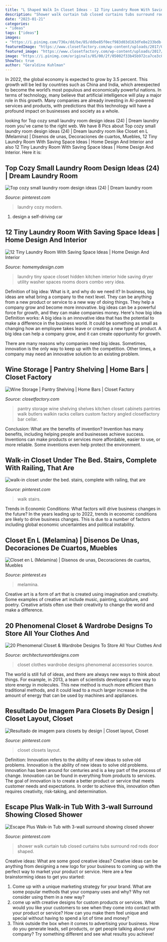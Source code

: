 ```yaml
---
title: "L Shaped Walk In Closet Ideas - 12 Tiny Laundry Room With Saving Space Ideas"
description: "Shower walk curtain tub closed curtains tubs surround rod rods door shaped"
date: "2023-01-21"
categories:
- "ideas"
tags: ["ideas"]
images:
- "https://i.pinimg.com/736x/dd/be/85/ddbe85f0ecf983d03d163dfe8e233bdb--kids-rooms-teen-rooms.jpg"
featuredImage: "https://www.closetfactory.com/wp-content/uploads/2017/09/Pantry_11.jpg"
featured_image: "https://www.closetfactory.com/wp-content/uploads/2017/09/Pantry_11.jpg"
image: "https://i.pinimg.com/originals/05/00/2f/05002f33b45b972ca7ce3c038d54d65d.jpg"
ShowToc: true
author: "Geraldine Kuhlman"
---
```



In 2022, the global economy is expected to grow by 3.5 percent. This growth will be led by countries such as China and India, which areexpected to become the world’s most populous and economically powerful nations. In terms of technology, many believe that artificial intelligence will play a major role in this growth. Many companies are already investing in AI-powered services and products, with predictions that this technology will have a profound impact on businesses and society as a whole.

	

		
looking for Top cozy small laundry room design ideas (24) | Dream laundry room you've came to the right web. We have 8 Pics about Top cozy small laundry room design ideas (24) | Dream laundry room like Closet en L (Melamina) | Disenos de unas, Decoraciones de cuartos, Muebles, 12 Tiny Laundry Room With Saving Space Ideas | Home Design And Interior and also 12 Tiny Laundry Room With Saving Space Ideas | Home Design And Interior. Here it is:
		
    
## Top Cozy Small Laundry Room Design Ideas (24) | Dream Laundry Room

<img loading=lazy src="https://i.pinimg.com/736x/4b/3c/2c/4b3c2c1b66c5bf3f9cf6a57d3157bd98.jpg" onerror="this.onerror=null;this.src='https://tse1.mm.bing.net/th?id=OIP.0lP73sJ7gEq5qjM6iAkrigHaJP&amp;pid=15.1';" alt="Top cozy small laundry room design ideas (24) | Dream laundry room">

_Source: pinterest.com_

>laundry cozy modern. 

	

1. design a self-driving car 

    
## 12 Tiny Laundry Room With Saving Space Ideas | Home Design And Interior

<img loading=lazy src="http://homemydesign.com/wp-content/uploads/2015/02/tiny-laundry-hidden-closet.jpg" onerror="this.onerror=null;this.src='https://tse3.mm.bing.net/th?id=OIP.hWEZxLFZHTsQJozZ6C0GUAHaLH&amp;pid=15.1';" alt="12 Tiny Laundry Room With Saving Space Ideas | Home Design And Interior">

_Source: homemydesign.com_

>laundry tiny space closet hidden kitchen interior hide saving dryer utility washer spaces rooms doors combo very idea. 

	

Definition of big idea: What is it, and why do we need it?
In business, big ideas are what bring a company to the next level. They can be anything from a new product or service to a new way of doing things. They help a company grow and become more innovative. big ideas can be a powerful force for growth, and they can make companies money.
Here's how big idea Definition works: 
A big idea is an innovative idea that has the potential to make a difference in the business world. It could be something as small as changing how an employee takes leave or creating a new type of product. A big idea can help a company grow, and it can create opportunity for growth. 

There are many reasons why companies need big ideas. Sometimes, innovation is the only way to keep up with the competition. Other times, a company may need an innovative solution to an existing problem.

    
## Wine Storage | Pantry Shelving | Home Bars | Closet Factory

<img loading=lazy src="https://www.closetfactory.com/wp-content/uploads/2017/09/Pantry_11.jpg" onerror="this.onerror=null;this.src='https://tse1.mm.bing.net/th?id=OIP.1-R6oxVDH0CmnGVzEGNHXgHaLH&amp;pid=15.1';" alt="Wine Storage | Pantry Shelving | Home Bars | Closet Factory">

_Source: closetfactory.com_

>pantry storage wine shelving shelves kitchen closet cabinets pantries walk butlers walkin racks cellars custom factory angled closetfactory bar cellar. 

	

Conclusion: What are the benefits of invention?
Invention has many benefits, including helping people and businesses achieve success. Inventions can make products or services more affordable, easier to use, or more reliable. Some inventions even help protect the environment.

    
## Walk-in Closet Under The Bed. Stairs, Complete With Railing, That Are

<img loading=lazy src="https://i.pinimg.com/736x/dd/be/85/ddbe85f0ecf983d03d163dfe8e233bdb--kids-rooms-teen-rooms.jpg" onerror="this.onerror=null;this.src='https://tse2.mm.bing.net/th?id=OIP.rxCoIYnL841Lufocmc3vOwHaGi&amp;pid=15.1';" alt="walk-in closet under the bed. stairs, complete with railing, that are">

_Source: pinterest.com_

>walk stairs. 

	

Trends in Economic Conditions: What factors will drive business changes in the future?
In the years leading up to 2022, trends in economic conditions are likely to drive business changes. This is due to a number of factors including global economic uncertainties and political instability.

    
## Closet En L (Melamina) | Disenos De Unas, Decoraciones De Cuartos, Muebles

<img loading=lazy src="https://i.pinimg.com/736x/58/f3/09/58f3098448148040f70ae9d93d80f088.jpg" onerror="this.onerror=null;this.src='https://tse4.mm.bing.net/th?id=OIP.VOtGRT7qNAS-GMSVN2AKswHaJ3&amp;pid=15.1';" alt="Closet en L (Melamina) | Disenos de unas, Decoraciones de cuartos, Muebles">

_Source: pinterest.es_

>melamina. 

	

Creative art is a form of art that is created using imagination and creativity. Some examples of creative art include music, painting, sculpture, and poetry. Creative artists often use their creativity to change the world and make a difference.

    
## 20 Phenomenal Closet &amp; Wardrobe Designs To Store All Your Clothes And

<img loading=lazy src="https://www.architectureartdesigns.com/wp-content/uploads/2015/04/20-Phenomenal-Closet-Wardrobe-Designs-To-Store-All-Your-Clothes-And-Accessories-In-13-630x420.jpg" onerror="this.onerror=null;this.src='https://tse1.mm.bing.net/th?id=OIP.FvNBy0HFi2KY7j-DluNyIgHaE8&amp;pid=15.1';" alt="20 Phenomenal Closet &amp; Wardrobe Designs To Store All Your Clothes And">

_Source: architectureartdesigns.com_

>closet clothes wardrobe designs phenomenal accessories source. 

	

The world is still full of ideas, and there are always new ways to think about things. For example, in 2013, a team of scientists developed a new way to store energy in molecules. This new method is much more efficient than traditional methods, and it could lead to a much larger increase in the amount of energy that can be used by machines and appliances.

    
## Resultado De Imagem Para Closets By Design | Closet Layout, Closet

<img loading=lazy src="https://i.pinimg.com/736x/12/75/8b/12758b279e158baa1761c23b0b6048cd.jpg" onerror="this.onerror=null;this.src='https://tse2.mm.bing.net/th?id=OIP.4BdPxc59N2ejs2AMQfCLNAAAAA&amp;pid=15.1';" alt="Resultado de imagem para closets by design | Closet layout, Closet">

_Source: pinterest.com_

>closet closets layout. 

	

Definition: Innovation refers to the ability of new ideas to solve old problems.
Innovation is the ability of new ideas to solve old problems. Innovation has been around for centuries and is a key part of the process of change. Innovation can be found in everything from products to services. The goal of innovation is to create a better product or service that meets customer needs and expectations. In order to achieve this, innovation often requires creativity, risk-taking, and determination.

    
## Escape Plus Walk-in Tub With 3-wall Surround Showing Closed Shower

<img loading=lazy src="https://i.pinimg.com/originals/05/00/2f/05002f33b45b972ca7ce3c038d54d65d.jpg" onerror="this.onerror=null;this.src='https://tse3.mm.bing.net/th?id=OIP.l_ATPdDaD2tZaV_uffEDKQHaJ4&amp;pid=15.1';" alt="Escape Plus Walk-in Tub with 3-wall surround showing closed shower">

_Source: pinterest.com_

>shower walk curtain tub closed curtains tubs surround rod rods door shaped. 

	

Creative ideas: What are some good creative ideas?
Creative ideas can be anything from designing a new logo for your business to coming up with the perfect way to market your product or service. Here are a few brainstorming ideas to get you started: 
1. Come up with a unique marketing strategy for your brand. What are some popular methods that your company uses and why? Why not consider using them in a new way? 
2. come up with creative designs for custom products or services. What would you like your customers to see when they come into contact with your product or service? How can you make them feel unique and special without having to spend a lot of time and money? 
3. Think outside the box when it comes to advertising your business. How do you generate leads, sell products, or get people talking about your company? Try something different and see what results you achieve!

